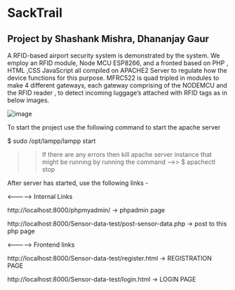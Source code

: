 # SackTrail

## Project by Shashank Mishra, Dhananjay Gaur
 
A RFID-based airport security system is demonstrated by the system. We employ an RFID module, Node MCU ESP8266, and a fronted based on PHP , HTML ,CSS JavaScript all compiled on APACHE2 Server to regulate how the device functions for this purpose.
MFRC522 is quad tripled in modules to make 4 different gateways, each gateway comprising of the NODEMCU and the RFID reader , to detect incoming luggage’s attached with RFID tags as in below images.

![image](https://github.com/Dhananjay-74x/SackTrail/assets/86489966/f219b96f-57f5-4d1e-b2a9-70f00b83b3ac)

To start the project use the following command to start the apache server

$ sudo /opt/lampp/lampp start

>> If there are any errors then kill apache server instance that might be running by running the command 
-->> $ apachectl stop

After server has started, use the following links -

<-----> Internal Links

http://localhost:8000/phpmyadmin/  -> phpadmin page

http://localhost:8000/Sensor-data-test/post-sensor-data.php -> post to this php page


<-----> Frontend links

http://localhost:8000/Sensor-data-test/register.html -> REGISTRATION PAGE

http://localhost:8000/Sensor-data-test/login.html -> LOGIN PAGE
